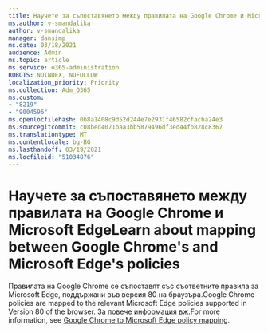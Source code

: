 ```yaml
---
title: Научете за съпоставянето между правилата на Google Chrome и Microsoft Edge
ms.author: v-smandalika
author: v-smandalika
manager: dansimp
ms.date: 03/18/2021
audience: Admin
ms.topic: article
ms.service: o365-administration
ROBOTS: NOINDEX, NOFOLLOW
localization_priority: Priority
ms.collection: Adm_O365
ms.custom:
- "8219"
- "9004596"
ms.openlocfilehash: 0b8a1408c9d52d244e7e2931f46582cfacba24e3
ms.sourcegitcommit: c08bed4071baa3bb5879496df3ed44fb828c8367
ms.translationtype: MT
ms.contentlocale: bg-BG
ms.lasthandoff: 03/19/2021
ms.locfileid: "51034876"
---
```

# <a name="learn-about-mapping-between-google-chromes-and-microsoft-edges-policies"></a><span data-ttu-id="c302f-102">Научете за съпоставянето между правилата на Google Chrome и Microsoft Edge</span><span class="sxs-lookup"><span data-stu-id="c302f-102">Learn about mapping between Google Chrome's and Microsoft Edge's policies</span></span>

<span data-ttu-id="c302f-103">Правилата на Google Chrome се съпоставят със съответните правила за Microsoft Edge, поддържани във версия 80 на браузъра.</span><span class="sxs-lookup"><span data-stu-id="c302f-103">Google Chrome policies are mapped to the relevant Microsoft Edge policies supported in Version 80 of the browser.</span></span> <span data-ttu-id="c302f-104">[За повече информация вж.](https://docs.microsoft.com/deployedge/microsoft-edge-policy-map-chrome-to-newedge)</span><span class="sxs-lookup"><span data-stu-id="c302f-104">For more information, see [Google Chrome to Microsoft Edge policy mapping](https://docs.microsoft.com/deployedge/microsoft-edge-policy-map-chrome-to-newedge).</span></span>

